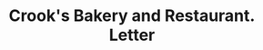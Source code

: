 ---
doi: 10.7916/D8PV7XFH
date_other: '1920'
date_other_textual: '1920'
form: correspondence
genre:
- Letters (correspondence)
name:
- Crook's Bakery and Restaurant
object_in_context_url: https://biggert.cul.columbia.edu/items/view/ave_biggert_01163
subject_hierarchical_geographic:
- Newburgh, New York, United States
subject_name:
- Crook's Bakery and Restaurant
title: Crook's Bakery and Restaurant. Letter
sort_title: Crook's Bakery and Restaurant. Letter
call_number: ave_biggert_01163
coordinates:
- 41.51972222222222,-74.0213888888889
pid: ave_biggert_01163
identifiers: ave_biggert_01163
permalink: /biggert/ave_biggert_01163/
layout: iiif-image-page
---